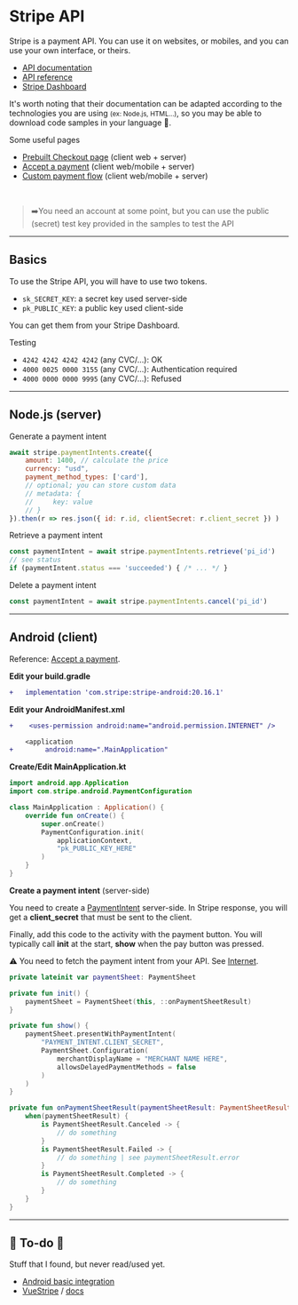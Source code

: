 # Stripe API

<div class="row row-cols-md-2 mt-4"><div>

Stripe is a payment API. You can use it on websites, or mobiles, and you can use your own interface, or theirs.

* [API documentation](https://stripe.com/docs)
* [API reference](https://stripe.com/docs/api)
* [Stripe Dashboard](https://dashboard.stripe.com/)

It's worth noting that their documentation can be adapted according to the technologies you are using <small>(ex: Node.js, HTML...)</small>, so you may be able to download code samples in your language 🥳.
</div><div>

Some useful pages

* [Prebuilt Checkout page](https://stripe.com/docs/checkout/quickstart?lang=node&client=react) (client web + server)
* [Accept a payment](https://stripe.com/docs/payments/accept-a-payment?platform=android&ui=payment-sheet) (client web/mobile + server)
* [Custom payment flow](https://stripe.com/docs/payments/quickstart?platform=android&lang=node) (client web/mobile + server)

<br>

> ➡️You need an account at some point, but you can use the public (secret) test key provided in the samples to test the API
</div></div>

<hr class="sep-both">

## Basics

<div class="row row-cols-md-2"><div>

To use the Stripe API, you will have to use two tokens.

* `sk_SECRET_KEY`: a secret key used server-side
* `pk_PUBLIC_KEY`: a public key used client-side

You can get them from your Stripe Dashboard.

</div><div>

Testing

* `4242 4242 4242 4242` (any CVC/...): OK
* `4000 0025 0000 3155` (any CVC/...): Authentication required
* `4000 0000 0000 9995` (any CVC/...): Refused
</div></div>

<hr class="sep-both">

## Node.js (server)

<div class="row row-cols-md-2 mt-4"><div>

Generate a payment intent

```javascript
await stripe.paymentIntents.create({
    amount: 1400, // calculate the price
    currency: "usd",
    payment_method_types: ['card'],
    // optional; you can store custom data
    // metadata: {
    //     key: value
    // }
}).then(r => res.json({ id: r.id, clientSecret: r.client_secret }) )
```

Retrieve a payment intent

```javascript
const paymentIntent = await stripe.paymentIntents.retrieve('pi_id')
// see status
if (paymentIntent.status === 'succeeded') { /* ... */ }
```
</div><div>

Delete a payment intent

```javascript
const paymentIntent = await stripe.paymentIntents.cancel('pi_id')
```
</div></div>

<hr class="sep-both">

## Android (client)

Reference: [Accept a payment](https://stripe.com/docs/payments/accept-a-payment?platform=android).

<div class="row row-cols-md-2 mt-4"><div>

**Edit your build.gradle**

```diff
+   implementation 'com.stripe:stripe-android:20.16.1'
```

**Edit your AndroidManifest.xml**

```diff
+    <uses-permission android:name="android.permission.INTERNET" />

    <application
+        android:name=".MainApplication"
```

**Create/Edit MainApplication.kt**

```kotlin
import android.app.Application
import com.stripe.android.PaymentConfiguration

class MainApplication : Application() {
    override fun onCreate() {
        super.onCreate()
        PaymentConfiguration.init(
            applicationContext,
            "pk_PUBLIC_KEY_HERE"
        )
    }
}
```

**Create a payment intent** (server-side)

You need to create a [PaymentIntent](https://stripe.com/docs/api/payment_intents/create?lang=node) server-side. In Stripe response, you will get a **client_secret** that must be sent to the client.

</div><div>

Finally, add this code to the activity with the payment button. You will typically call **init** at the start, **show** when the pay button was pressed.

⚠️ You need to fetch the payment intent from your API. See [Internet](/_programming/web/android/internet/index.md).

```kotlin
private lateinit var paymentSheet: PaymentSheet

private fun init() {
    paymentSheet = PaymentSheet(this, ::onPaymentSheetResult)
}

private fun show() {
    paymentSheet.presentWithPaymentIntent(
        "PAYMENT_INTENT.CLIENT_SECRET",
        PaymentSheet.Configuration(
            merchantDisplayName = "MERCHANT NAME HERE",
            allowsDelayedPaymentMethods = false
        )
    )
}

private fun onPaymentSheetResult(paymentSheetResult: PaymentSheetResult) {
    when(paymentSheetResult) {
        is PaymentSheetResult.Canceled -> {
            // do something
        }
        is PaymentSheetResult.Failed -> {
            // do something | see paymentSheetResult.error
        }
        is PaymentSheetResult.Completed -> {
            // do something
        }
    }
}
```
</div></div>

<hr class="sep-both">

## 👻 To-do 👻

Stuff that I found, but never read/used yet.

<div class="row row-cols-md-2"><div>

* [Android basic integration](https://stripe.com/docs/mobile/android/basic)
* [VueStripe](https://vuestripe.com/) / [docs](https://docs.vuestripe.com/vue-stripe/)
</div><div>


</div></div>